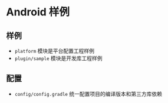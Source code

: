 # Android 样例

## 样例
- `platform` 模块是平台配置工程样例
- `plugin/sample` 模块是开发库工程样例

## 配置
- `config/config.gradle` 统一配置项目的编译版本和第三方库依赖